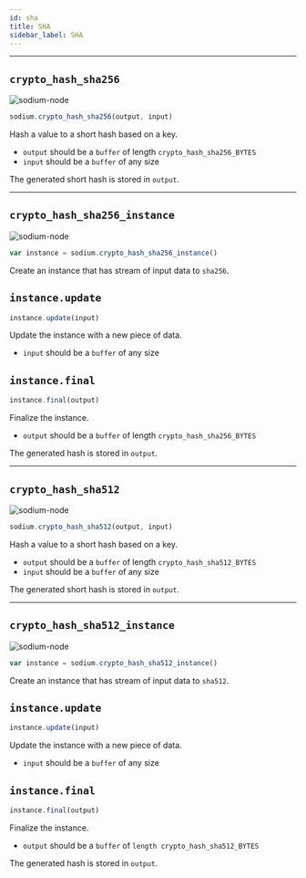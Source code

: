 ```yaml
---
id: sha
title: SHA
sidebar_label: SHA
---
```


***
## `crypto_hash_sha256`
![sodium-node][node]
``` js
sodium.crypto_hash_sha256(output, input)
```
Hash a value to a short hash based on a key.
* `output` should be a `buffer` of length `crypto_hash_sha256_BYTES`
* `input` should be a `buffer` of any size

The generated short hash is stored in `output`.
***
## `crypto_hash_sha256_instance`
![sodium-node][node]
``` js
var instance = sodium.crypto_hash_sha256_instance()
```
Create an instance that has stream of input data to `sha256`.

## `instance.update`
``` js
instance.update(input)
```
Update the instance with a new piece of data.
* `input` should be a `buffer` of any size

## `instance.final`
``` js
instance.final(output)
```
Finalize the instance.
* `output` should be a `buffer` of length `crypto_hash_sha256_BYTES`

The generated hash is stored in `output`.
***
## `crypto_hash_sha512`
![sodium-node][node]
``` js
sodium.crypto_hash_sha512(output, input)
```
Hash a value to a short hash based on a key.
* `output` should be a `buffer` of length `crypto_hash_sha512_BYTES`
* `input` should be a `buffer` of any size

The generated short hash is stored in `output`.
***
## `crypto_hash_sha512_instance`
![sodium-node][node]
``` js
var instance = sodium.crypto_hash_sha512_instance()
```
Create an instance that has stream of input data to `sha512`.

## `instance.update`
``` js
instance.update(input)
```
Update the instance with a new piece of data.
* `input` should be a `buffer` of any size

## `instance.final`
``` js
instance.final(output)
```
Finalize the instance.
* `output` should be a `buffer` of `length crypto_hash_sha512_BYTES`

The generated hash is stored in `output`.


[js]: /docusaurus/img/icon_js.svg
[node]: /docusaurus/img/nodejs-icon.svg